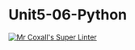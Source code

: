 # Unit5-06-Python
[![Mr Coxall's Super Linter](https://github.com/ICS3U-Programming-CarolynWP/Unit5-06-Python/workflows/Mr%20Coxall's%20Super%20Linter/badge.svg)](https://github.com/ICS3U-Programming-CarolynWP/Unit5-06-Python/actions/)
